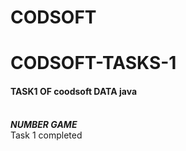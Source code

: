 # CODSOFT
<h1> CODSOFT-TASKS-1</h1>
<h4>TASK1 OF coodsoft DATA java</h4>
<p>
<br><b><i> 
NUMBER GAME </b> </i> 
<br> Task 1 completed</p>

